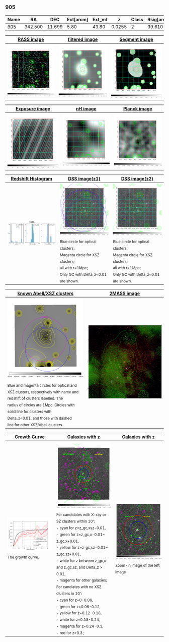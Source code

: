 <div STYLE="page-break-after: always;"></div>

### 905

|Name          |RA          |DEC      | Ext[arcm] | Ext_ml | z    | Class| Rsig[arcmin] | CRsig[c/s] | CR500[c/s] | R500[Mpc] |L500[erg/s]|F500[erg/s/cm^2]| M500[Msun]|Tx[keV]|beta|GC(XSZ,Delta_z<0.01)| GC(OPT,Delta_z<0.01)|GC|alias|
|--------------|------------|------------|---|---|-----------|--------|------|------|----|----|----|----|----|----|----|----|----|----|---|
|[905](script/905.md)     | 342.500       | 11.699       | 5.80    | 43.80   | 0.0255 | 2   | 39.610 |0.243 |0.222 |0.520 |4.502e+42 |3.035e-12 |4.104e+13 |1.246 |0.674 |MCXC, |N, |MCXC, |k536|

|[RASS image](../image/905/905_img.pdf)|[filtered image](../image/905/905_fil.pdf)|[Segment image](../image/905/905_seg.pdf)|
|-------------------|--------------------|-------------------|
| <img src="../image/905/905_img.png" width="300">  | <img src="../image/905/905_fil.png" width="300">   | <img src="../image/905/905_seg.png" width="300">  |

|[Exposure image](../image/905/905_mex.pdf)| [nH image](../image/905/905_nh.pdf)| [Planck image](../image/905/905_p.pdf)|
|-------------------|--------------------|-------------------|
|<img src="../image/905/905_mex.png" width="300">   | <img src="../image/905/905_nh.png" width="300">    | <img src="../image/905/905_p.png" width="300"> |

|[Redshift Histogram](../image/905/905_zg.pdf) | [DSS image(z1)](../image/905/905_dss_z1.pdf)      |  [DSS image(z2)](../image/905/905_dss_z2.pdf)    |
|-------------------|--------------------|-------------------|
|<img src="../image/905/905_zg.png" width="300"> |<img src="../image/905/905_dss_z1.png" width="300"> <sub><br>Blue circle for optical clusters; <br>Magenta circle for XSZ clusters; <br>all with r=1Mpc; <br>Only GC with Delta_z<0.01 are shown. </sub>| <img src="../image/905/905_dss_z2.png" width="300"><sub><br>Blue circle for optical clusters; <br>Magenta circle for XSZ clusters; <br>all with r=1Mpc; <br>Only GC with Delta_z<0.01 are shown. </sub> |

|[known Abell/XSZ clusters](../image/905/905_m.pdf) | [2MASS image](../image/905/905_2mass.pdf)      |
|-------------------|-------------------|
|<img src=../image/905/905_m.png width="300"> <sub><br>Blue and magenta circles for optical and <br>XSZ clusters, respectively with name and <br>redshift of clusters labelled. The <br>radius of circles are 1Mpc. Circles with <br>solid line for clusters with <br>Delta_z<0.01, and those with dashed <br>line for other XSZ/Abell clusters.        </sub>|<img src="../image/905/905_2mass.png" width="300">  |

|[Growth Curve](../image/905/905_gca_all.png) |[Galaxies with z](../image/905/905_opt_ned.pdf) |[Galaxies with z](../image/905/905_opt_ned_zoom.pdf) |
|-------------------|-------------------|-------------------|
| <img src="../image/905/905_gca_all.png" width="300"> <sub><br>The growth curve.</sub>| <img src=../image/905/905_opt_ned.png width="300"> <br><sub> For candidates with X-ray or SZ clusters within 10': <br> - cyan for z<z_gc,xsz-0.01, <br> - green for z=z_gc,x-0.01~ z_gc,x+0.01, <br> - yellow for z=z_gc,sz-0.01~ z_gc,sz+0.01, <br> - white for z between z_gc,x and z_gc,sz, and Delta_z > 0.01, <br> - magenta for other galaxies; <br>For candiates with no XSZ clusters in 10': <br> - cyan for z=0-0.06, <br> - green for z=0.06-0.12, <br> - yellow for z=0.12-0.18, <br> - white for z=0.18-0.24, <br> - magenta for z=0.24-0.3, <br> - red for z>0.3 ;  </sub>|<img src=../image/905/905_opt_ned_zoom.png width="300">  <br><sub> Zoom-in image of the left image</sub>|




